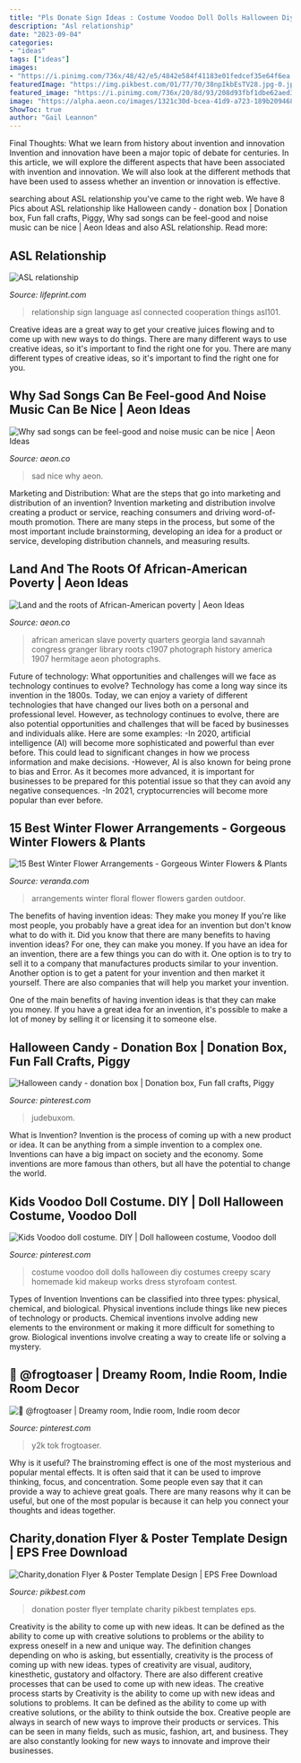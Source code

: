 ```yaml
---
title: "Pls Donate Sign Ideas : Costume Voodoo Doll Dolls Halloween Diy Costumes Creepy Scary Homemade Kid Makeup Works Dress Styrofoam Contest"
description: "Asl relationship"
date: "2023-09-04"
categories:
- "ideas"
tags: ["ideas"]
images:
- "https://i.pinimg.com/736x/48/42/e5/4842e584f41183e01fedcef35e64f6ea.jpg"
featuredImage: "https://img.pikbest.com/01/77/70/38npIkbEsTV28.jpg-0.jpg!bw700"
featured_image: "https://i.pinimg.com/736x/20/8d/93/208d93fbf1dbe62aed3271879979360c--voodoo-dolls-doll-costume.jpg"
image: "https://alpha.aeon.co/images/1321c30d-bcea-41d9-a723-189b209468ec/idea_Sized-Black-family-13305u.jpg"
ShowToc: true
author: "Gail Leannon"
---
```



Final Thoughts: What we learn from history about invention and innovation
Invention and innovation have been a major topic of debate for centuries. In this article, we will explore the different aspects that have been associated with invention and innovation. We will also look at the different methods that have been used to assess whether an invention or innovation is effective.

	

		
searching about ASL relationship you've came to the right web. We have 8 Pics about ASL relationship like Halloween candy - donation box | Donation box, Fun fall crafts, Piggy, Why sad songs can be feel-good and noise music can be nice | Aeon Ideas and also ASL relationship. Read more:
		
    
## ASL Relationship

<img loading=lazy src="http://www.lifeprint.com/asl101/signjpegs/r/relati10.jpg" onerror="this.onerror=null;this.src='https://tse1.mm.bing.net/th?id=OIP._lS9wOMQdOxSAVZMfSIvOAHaG5&amp;pid=15.1';" alt="ASL relationship">

_Source: lifeprint.com_

>relationship sign language asl connected cooperation things asl101. 

	

Creative ideas are a great way to get your creative juices flowing and to come up with new ways to do things. There are many different ways to use creative ideas, so it's important to find the right one for you. There are many different types of creative ideas, so it's important to find the right one for you.

    
## Why Sad Songs Can Be Feel-good And Noise Music Can Be Nice | Aeon Ideas

<img loading=lazy src="https://omicron.aeon.co/images/f69e588b-04b4-4268-9c6e-da955aeb21bd/idea_SIZED-Lauren-C-3888834634_a5635cf162_o.jpg" onerror="this.onerror=null;this.src='https://tse1.mm.bing.net/th?id=OIP.owaawBnbUHw_Q8TYeK4bBAHaEc&amp;pid=15.1';" alt="Why sad songs can be feel-good and noise music can be nice | Aeon Ideas">

_Source: aeon.co_

>sad nice why aeon. 

	

Marketing and Distribution: What are the steps that go into marketing and distribution of an invention?
Invention marketing and distribution involve creating a product or service, reaching consumers and driving word-of-mouth promotion. There are many steps in the process, but some of the most important include brainstorming, developing an idea for a product or service, developing distribution channels, and measuring results.

    
## Land And The Roots Of African-American Poverty | Aeon Ideas

<img loading=lazy src="https://alpha.aeon.co/images/1321c30d-bcea-41d9-a723-189b209468ec/idea_Sized-Black-family-13305u.jpg" onerror="this.onerror=null;this.src='https://tse3.mm.bing.net/th?id=OIP.zy9v_2Vt-3QdXpCNbM-8DwHaEc&amp;pid=15.1';" alt="Land and the roots of African-American poverty | Aeon Ideas">

_Source: aeon.co_

>african american slave poverty quarters georgia land savannah congress granger library roots c1907 photograph history america 1907 hermitage aeon photographs. 

	

Future of technology: What opportunities and challenges will we face as technology continues to evolve?
Technology has come a long way since its invention in the 1800s. Today, we can enjoy a variety of different technologies that have changed our lives both on a personal and professional level. However, as technology continues to evolve, there are also potential opportunities and challenges that will be faced by businesses and individuals alike. Here are some examples: 
-In 2020, artificial intelligence (AI) will become more sophisticated and powerful than ever before. This could lead to significant changes in how we process information and make decisions. 
-However, AI is also known for being prone to bias and Error. As it becomes more advanced, it is important for businesses to be prepared for this potential issue so that they can avoid any negative consequences. 
-In 2021, cryptocurrencies will become more popular than ever before.

    
## 15 Best Winter Flower Arrangements - Gorgeous Winter Flowers &amp; Plants

<img loading=lazy src="https://hips.hearstapps.com/hmg-prod.s3.amazonaws.com/images/winter-floral-arrangements-4-1505843432.jpg?crop=1.00xw:0.409xh;0,0.156xh&amp;resize=1200:*" onerror="this.onerror=null;this.src='https://tse2.mm.bing.net/th?id=OIP.7HwYvG6hP_okQb9a_MNF5wHaDt&amp;pid=15.1';" alt="15 Best Winter Flower Arrangements - Gorgeous Winter Flowers &amp; Plants">

_Source: veranda.com_

>arrangements winter floral flower flowers garden outdoor. 

	

The benefits of having invention ideas: They make you money
If you're like most people, you probably have a great idea for an invention but don't know what to do with it. Did you know that there are many benefits to having invention ideas? For one, they can make you money.
If you have an idea for an invention, there are a few things you can do with it. One option is to try to sell it to a company that manufactures products similar to your invention. Another option is to get a patent for your invention and then market it yourself. There are also companies that will help you market your invention.

One of the main benefits of having invention ideas is that they can make you money. If you have a great idea for an invention, it's possible to make a lot of money by selling it or licensing it to someone else.

    
## Halloween Candy - Donation Box | Donation Box, Fun Fall Crafts, Piggy

<img loading=lazy src="https://i.pinimg.com/736x/48/42/e5/4842e584f41183e01fedcef35e64f6ea.jpg" onerror="this.onerror=null;this.src='https://tse1.mm.bing.net/th?id=OIP.tTdUzB2dPbBwKrI__NSkmgHaJj&amp;pid=15.1';" alt="Halloween candy - donation box | Donation box, Fun fall crafts, Piggy">

_Source: pinterest.com_

>judebuxom. 

	

What is Invention?
Invention is the process of coming up with a new product or idea. It can be anything from a simple invention to a complex one. Inventions can have a big impact on society and the economy. Some inventions are more famous than others, but all have the potential to change the world.

    
## Kids Voodoo Doll Costume. DIY | Doll Halloween Costume, Voodoo Doll

<img loading=lazy src="https://i.pinimg.com/736x/20/8d/93/208d93fbf1dbe62aed3271879979360c--voodoo-dolls-doll-costume.jpg" onerror="this.onerror=null;this.src='https://tse3.mm.bing.net/th?id=OIP.xgNqBnjez2NjYuKIZdAOeAHaLH&amp;pid=15.1';" alt="Kids Voodoo doll costume. DIY | Doll halloween costume, Voodoo doll">

_Source: pinterest.com_

>costume voodoo doll dolls halloween diy costumes creepy scary homemade kid makeup works dress styrofoam contest. 

	

Types of Invention
Inventions can be classified into three types: physical, chemical, and biological. Physical inventions include things like new pieces of technology or products. Chemical inventions involve adding new elements to the environment or making it more difficult for something to grow. Biological inventions involve creating a way to create life or solving a mystery.

    
## 🎲 @frogtoaser | Dreamy Room, Indie Room, Indie Room Decor

<img loading=lazy src="https://i.pinimg.com/736x/52/0d/10/520d10d324a416430aef7187921714a4.jpg" onerror="this.onerror=null;this.src='https://tse3.mm.bing.net/th?id=OIP.de5D3GuXzKK28CJHqucGFgHaJ3&amp;pid=15.1';" alt="🎲 @frogtoaser | Dreamy room, Indie room, Indie room decor">

_Source: pinterest.com_

>y2k tok frogtoaser. 

	

Why is it useful?
The brainstroming effect is one of the most mysterious and popular mental effects. It is often said that it can be used to improve thinking, focus, and concentration. Some people even say that it can provide a way to achieve great goals. There are many reasons why it can be useful, but one of the most popular is because it can help you connect your thoughts and ideas together.

    
## Charity,donation Flyer &amp; Poster Template Design | EPS Free Download

<img loading=lazy src="https://img.pikbest.com/01/77/70/38npIkbEsTV28.jpg-0.jpg!bw700" onerror="this.onerror=null;this.src='https://tse3.mm.bing.net/th?id=OIP.Xdw9ek98pazQVjpQf4KDiAHaLJ&amp;pid=15.1';" alt="Charity,donation Flyer &amp; Poster Template Design | EPS Free Download">

_Source: pikbest.com_

>donation poster flyer template charity pikbest templates eps. 

	

Creativity is the ability to come up with new ideas. It can be defined as the ability to come up with creative solutions to problems or the ability to express oneself in a new and unique way. The definition changes depending on who is asking, but essentially, creativity is the process of coming up with new ideas. types of creativity are visual, auditory, kinesthetic, gustatory and olfactory. There are also different creative processes that can be used to come up with new ideas. The creative process starts by
Creativity is the ability to come up with new ideas and solutions to problems. It can be defined as the ability to come up with creative solutions, or the ability to think outside the box. Creative people are always in search of new ways to improve their products or services. This can be seen in many fields, such as music, fashion, art, and business. They are also constantly looking for new ways to innovate and improve their businesses.

